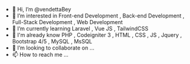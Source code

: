 - 👋 Hi, I’m @vendettaBey
- 👀 I’m interested in Front-end Development , Back-end Development , Full-Stack Development , Web Development
- 🌱 I’m currently learning Laravel , Vue JS , TailwindCSS
- :100: I'm already know PHP , Codeigniter 3 , HTML , CSS , JS , Jquery , Bootstrap 4/5 , MySQL , MsSQL
- 💞️ I’m looking to collaborate on ...
- 📫 How to reach me ...

<!---
vendettaBey/vendettaBey is a ✨ special ✨ repository because its `README.md` (this file) appears on your GitHub profile.
You can click the Preview link to take a look at your changes.
--->
